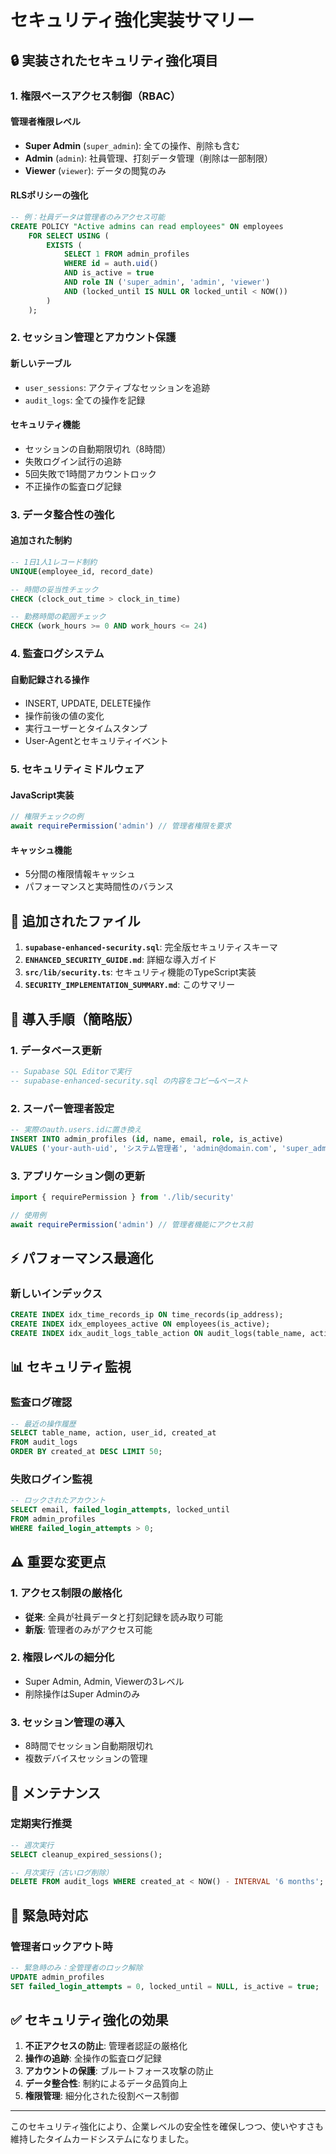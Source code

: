 # セキュリティ強化実装サマリー

## 🔒 実装されたセキュリティ強化項目

### 1. 権限ベースアクセス制御（RBAC）

#### 管理者権限レベル
- **Super Admin** (`super_admin`): 全ての操作、削除も含む
- **Admin** (`admin`): 社員管理、打刻データ管理（削除は一部制限）  
- **Viewer** (`viewer`): データの閲覧のみ

#### RLSポリシーの強化
```sql
-- 例：社員データは管理者のみアクセス可能
CREATE POLICY "Active admins can read employees" ON employees
    FOR SELECT USING (
        EXISTS (
            SELECT 1 FROM admin_profiles 
            WHERE id = auth.uid() 
            AND is_active = true 
            AND role IN ('super_admin', 'admin', 'viewer')
            AND (locked_until IS NULL OR locked_until < NOW())
        )
    );
```

### 2. セッション管理とアカウント保護

#### 新しいテーブル
- `user_sessions`: アクティブなセッションを追跡
- `audit_logs`: 全ての操作を記録

#### セキュリティ機能
- セッションの自動期限切れ（8時間）
- 失敗ログイン試行の追跡
- 5回失敗で1時間アカウントロック
- 不正操作の監査ログ記録

### 3. データ整合性の強化

#### 追加された制約
```sql
-- 1日1人1レコード制約
UNIQUE(employee_id, record_date)

-- 時間の妥当性チェック
CHECK (clock_out_time > clock_in_time)

-- 勤務時間の範囲チェック  
CHECK (work_hours >= 0 AND work_hours <= 24)
```

### 4. 監査ログシステム

#### 自動記録される操作
- INSERT, UPDATE, DELETE操作
- 操作前後の値の変化
- 実行ユーザーとタイムスタンプ
- User-Agentとセキュリティイベント

### 5. セキュリティミドルウェア

#### JavaScript実装
```typescript
// 権限チェックの例
await requirePermission('admin') // 管理者権限を要求
```

#### キャッシュ機能
- 5分間の権限情報キャッシュ
- パフォーマンスと実時間性のバランス

## 📁 追加されたファイル

1. **`supabase-enhanced-security.sql`**: 完全版セキュリティスキーマ
2. **`ENHANCED_SECURITY_GUIDE.md`**: 詳細な導入ガイド
3. **`src/lib/security.ts`**: セキュリティ機能のTypeScript実装
4. **`SECURITY_IMPLEMENTATION_SUMMARY.md`**: このサマリー

## 🚀 導入手順（簡略版）

### 1. データベース更新
```sql
-- Supabase SQL Editorで実行
-- supabase-enhanced-security.sql の内容をコピー&ペースト
```

### 2. スーパー管理者設定
```sql
-- 実際のauth.users.idに置き換え
INSERT INTO admin_profiles (id, name, email, role, is_active)
VALUES ('your-auth-uid', 'システム管理者', 'admin@domain.com', 'super_admin', true);
```

### 3. アプリケーション側の更新
```typescript
import { requirePermission } from './lib/security'

// 使用例
await requirePermission('admin') // 管理者機能にアクセス前
```

## ⚡ パフォーマンス最適化

### 新しいインデックス
```sql
CREATE INDEX idx_time_records_ip ON time_records(ip_address);
CREATE INDEX idx_employees_active ON employees(is_active); 
CREATE INDEX idx_audit_logs_table_action ON audit_logs(table_name, action);
```

## 📊 セキュリティ監視

### 監査ログ確認
```sql
-- 最近の操作履歴
SELECT table_name, action, user_id, created_at
FROM audit_logs 
ORDER BY created_at DESC LIMIT 50;
```

### 失敗ログイン監視
```sql
-- ロックされたアカウント
SELECT email, failed_login_attempts, locked_until
FROM admin_profiles 
WHERE failed_login_attempts > 0;
```

## ⚠️ 重要な変更点

### 1. アクセス制限の厳格化
- **従来**: 全員が社員データと打刻記録を読み取り可能
- **新版**: 管理者のみがアクセス可能

### 2. 権限レベルの細分化
- Super Admin, Admin, Viewerの3レベル
- 削除操作はSuper Adminのみ

### 3. セッション管理の導入
- 8時間でセッション自動期限切れ
- 複数デバイスセッションの管理

## 🔧 メンテナンス

### 定期実行推奨
```sql
-- 週次実行
SELECT cleanup_expired_sessions();

-- 月次実行（古いログ削除）
DELETE FROM audit_logs WHERE created_at < NOW() - INTERVAL '6 months';
```

## 🚨 緊急時対応

### 管理者ロックアウト時
```sql
-- 緊急時のみ：全管理者のロック解除
UPDATE admin_profiles 
SET failed_login_attempts = 0, locked_until = NULL, is_active = true;
```

## ✅ セキュリティ強化の効果

1. **不正アクセスの防止**: 管理者認証の厳格化
2. **操作の追跡**: 全操作の監査ログ記録
3. **アカウントの保護**: ブルートフォース攻撃の防止
4. **データ整合性**: 制約によるデータ品質向上
5. **権限管理**: 細分化された役割ベース制御

---

このセキュリティ強化により、企業レベルの安全性を確保しつつ、使いやすさも維持したタイムカードシステムになりました。